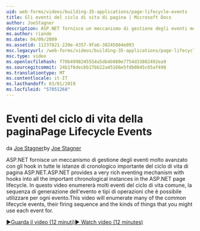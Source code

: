 ```yaml
---
uid: web-forms/videos/building-35-applications/page-lifecycle-events
title: Gli eventi del ciclo di vita di pagina | Microsoft Docs
author: JoeStagner
description: ASP.NET fornisce un meccanismo di gestione degli eventi molto avanzato con gli hook in tutte le istanze di cronologico importante del ciclo di vita di pagina ASP.NET. In questo video verrà enum...
ms.author: riande
ms.date: 04/09/2009
ms.assetid: 11237821-220e-4357-9fa6-38245084e093
msc.legacyurl: /web-forms/videos/building-35-applications/page-lifecycle-events
msc.type: video
ms.openlocfilehash: f70b4998245554a5db4b980e7754d33882492ea9
ms.sourcegitcommit: 24b1f6decbb17bb22a45166e5fdb0845c65af498
ms.translationtype: MT
ms.contentlocale: it-IT
ms.lasthandoff: 03/01/2019
ms.locfileid: "57051268"
---
```

<a name="page-lifecycle-events"></a><span data-ttu-id="6e53f-104">Eventi del ciclo di vita della pagina</span><span class="sxs-lookup"><span data-stu-id="6e53f-104">Page Lifecycle Events</span></span>
====================
<span data-ttu-id="6e53f-105">da [Joe Stagner](https://github.com/JoeStagner)</span><span class="sxs-lookup"><span data-stu-id="6e53f-105">by [Joe Stagner](https://github.com/JoeStagner)</span></span>

<span data-ttu-id="6e53f-106">ASP.NET fornisce un meccanismo di gestione degli eventi molto avanzato con gli hook in tutte le istanze di cronologico importante del ciclo di vita di pagina ASP.NET.</span><span class="sxs-lookup"><span data-stu-id="6e53f-106">ASP.NET provides a very rich eventing mechanism with hooks into all the important chronological instances in the ASP.NET page lifecycle.</span></span> <span data-ttu-id="6e53f-107">In questo video enumererà molti eventi del ciclo di vita comune, la sequenza di generazione dell'evento e tipi di operazioni che è possibile utilizzare per ogni evento.</span><span class="sxs-lookup"><span data-stu-id="6e53f-107">This video will enumerate many of the common lifecycle events, their firing sequence and the kinds of things that you might use each event for.</span></span>

[<span data-ttu-id="6e53f-108">&#9654;Guarda il video (12 minuti)</span><span class="sxs-lookup"><span data-stu-id="6e53f-108">&#9654; Watch video (12 minutes)</span></span>](https://channel9.msdn.com/Blogs/ASP-NET-Site-Videos/page-lifecycle-events)
